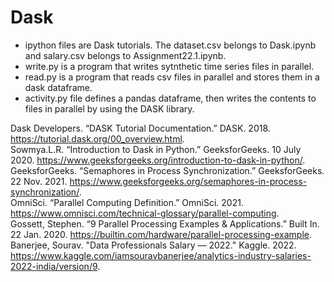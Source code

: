 # Dask

- ipython files are Dask tutorials. The dataset.csv belongs to Dask.ipynb and salary.csv belongs to Assignment22.1.ipynb.   
- write.py is a program that writes sytnthetic time series files in parallel.  
- read.py is a program that reads csv files in parallel and stores them in a dask dataframe.
- activity.py file defines a pandas dataframe, then writes the contents to files in parallel by using the DASK library.

Dask Developers. “DASK Tutorial Documentation.” DASK. 2018. https://tutorial.dask.org/00_overview.html.  
Sowmya.L.R. “Introduction to Dask in Python.” GeeksforGeeks. 10 July 2020. https://www.geeksforgeeks.org/introduction-to-dask-in-python/.  
GeeksforGeeks. “Semaphores in Process Synchronization.” GeeksforGeeks. 22 Nov. 2021. https://www.geeksforgeeks.org/semaphores-in-process-synchronization/.  
OmniSci. “Parallel Computing Definition.” OmniSci. 2021. https://www.omnisci.com/technical-glossary/parallel-computing.  
Gossett, Stephen. “9 Parallel Processing Examples & Applications.” Built In. 22 Jan. 2020. https://builtin.com/hardware/parallel-processing-example.  
Banerjee, Sourav. "Data Professionals Salary — 2022." Kaggle. 2022. https://www.kaggle.com/iamsouravbanerjee/analytics-industry-salaries-2022-india/version/9.
